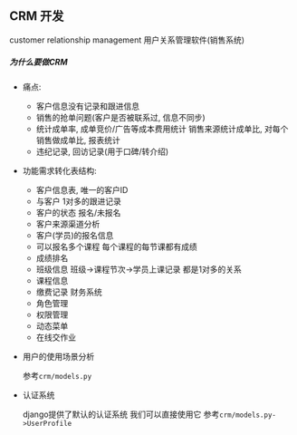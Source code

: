 ## CRM 开发

customer relationship management
用户关系管理软件(销售系统)

##### 为什么要做CRM

* 痛点:
  - 客户信息没有记录和跟进信息
  - 销售的抢单问题(客户是否被联系过, 信息不同步)
  - 统计成单率, 成单竞价/广告等成本费用统计 销售来源统计成单比, 对每个销售做成单比, 报表统计
  - 违纪记录, 回访记录(用于口碑/转介绍)


* 功能需求转化表结构:
  - 客户信息表, 唯一的客户ID
  - 与客户 1对多的跟进记录
  - 客户的状态 报名/未报名
  - 客户来源渠道分析
  - 客户(学员)的报名信息
  - 可以报名多个课程 每个课程的每节课都有成绩
  - 成绩排名
  - 班级信息 班级->课程节次->学员上课记录 都是1对多的关系
  - 课程信息
  - 缴费记录 财务系统
  - 角色管理
  - 权限管理
  - 动态菜单
  - 在线交作业

* 用户的使用场景分析

    参考`crm/models.py`

* 认证系统

    django提供了默认的认证系统 我们可以直接使用它
    参考`crm/models.py->UserProfile`



